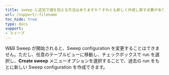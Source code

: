 ```yaml
---
title: sweep に追加で値を加える方法はありますか？それとも新しく作成し直す必要がありますか？
url: /support/:filename
toc_hide: true
type: docs
support:
- スイープ
---
```


W&B Sweep が開始されると、Sweep configuration を変更することはできません。ただし、任意のテーブルビューに移動し、チェックボックスで run を選択し、**Create sweep** メニューオプションを選択することで、過去の run をもとに新しい Sweep configuration を作成できます。